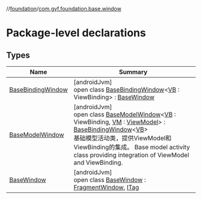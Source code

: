//[foundation](../../index.md)/[com.gyf.foundation.base.window](index.md)

# Package-level declarations

## Types

| Name | Summary |
|---|---|
| [BaseBindingWindow](-base-binding-window/index.md) | [androidJvm]<br>open class [BaseBindingWindow](-base-binding-window/index.md)&lt;[VB](-base-binding-window/index.md) : ViewBinding&gt; : [BaseWindow](-base-window/index.md) |
| [BaseModelWindow](-base-model-window/index.md) | [androidJvm]<br>open class [BaseModelWindow](-base-model-window/index.md)&lt;[VB](-base-model-window/index.md) : ViewBinding, [VM](-base-model-window/index.md) : [ViewModel](https://developer.android.com/reference/kotlin/androidx/lifecycle/ViewModel.html)&gt; : [BaseBindingWindow](-base-binding-window/index.md)&lt;[VB](-base-model-window/index.md)&gt; <br>基础模型活动类，提供ViewModel和ViewBinding的集成。 Base model activity class providing integration of ViewModel and ViewBinding. |
| [BaseWindow](-base-window/index.md) | [androidJvm]<br>open class [BaseWindow](-base-window/index.md) : [FragmentWindow](../com.gyf.foundation.window/-fragment-window/index.md), [ITag](../com.gyf.foundation.ext.log/-i-tag/index.md) |
